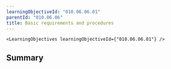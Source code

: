```yaml
---
learningObjectiveId: "010.06.06.01"
parentId: "010.06.06"
title: Basic requirements and procedures
---
```


```tsx eval
<LearningObjectives learningObjectiveId={"010.06.06.01"} />
```

## Summary
